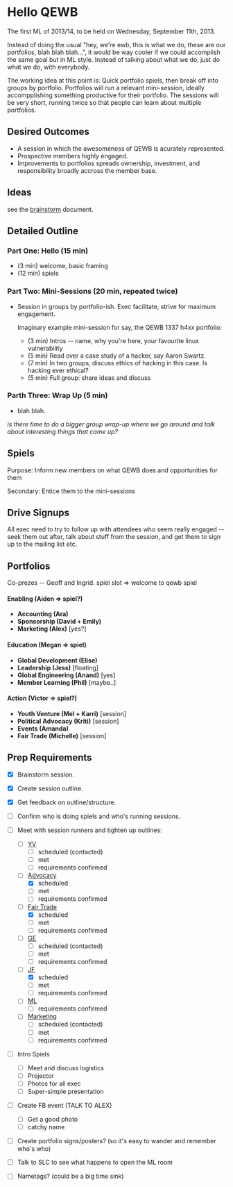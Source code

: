 Hello QEWB
==========

The first ML of 2013/14, to be held on Wednesday, September 11th, 2013.

Instead of doing the usual "hey, we're ewb, this is what we do, these are our portfolios, blah blah blah...", it would be way cooler if we could accomplish the same goal but in ML style. Instead of talking about what we do, just do what we do, with everybody.

The working idea at this point is: Quick portfolio spiels, then break off into groups by portfolio. Portfolios will run a relevant mini-session, ideally accompplishing something productive for their portfolio. The sessions will be very short, running twice so that people can learn about multiple portfolios.


Desired Outcomes
----------------

 * A session in which the awesomeness of QEWB is acurately represented.
 * Prospective members highly engaged.
 * Improvements to portfolios spreads ownership, investment, and responsibility broadly accross the member base.


Ideas
-----

see the [brainstorm](brainstorm.md) document.


Detailed Outline
----------------

### Part One: Hello (15 min)

 * (3 min) welcome, basic framing
 * (12 min) spiels


### Part Two: Mini-Sessions (20 min, repeated twice)

 * Session in groups by portfolio-ish. Exec facilitate, strive for maximum engagement.

   Imaginary example mini-session for say, the QEWB 1337 h4xx portfolio:

    * (3 min) Intros -- name, why you're here, your favourite linux vulnerability
    * (5 min) Read over a case study of a hacker, say Aaron Swartz.
    * (7 min) In two groups, discuss ethics of hacking in this case. Is hacking ever ethical?
    * (5 min) Full group: share ideas and discuss


### Parth Three: Wrap Up (5 min)

 * blah blah.


_is there time to do a bigger group wrap-up where we go around and talk about interesting things that came up?_


Spiels
------

Purpose: Inform new members on what QEWB does and opportunities for them

Secondary: Entice them to the mini-sessions





Drive Signups
-------------

All exec need to try to follow up with attendees who seem really engaged -- seek them out after, talk about stuff from the session, and get them to sign up to the mailing list etc.


Portfolios
----------

Co-prezes -- Geoff and Ingrid. spiel slot => welcome to qewb spiel   

#### Enabling (Aiden => spiel?)

 * **Accounting (Ara)**
 * **Sponsorship (David + Emily)**
 * **Marketing (Alex)** [yes?]

#### Education (Megan => spiel)

 * **Global Development (Elise)**
 * **Leadership (Jess)** [floating]
 * **Global Engineering (Anand)** [yes]
 * **Member Learning (Phil)** [maybe..]

#### Action (Victor => spiel?)

 * **Youth Venture (Mel + Karri)** [session]
 * **Political Advocacy (Kriti)** [session]
 * **Events (Amanda)**
 * **Fair Trade (Michelle)** [session]


Prep Requirements
-----------------

 * [x] Brainstorm session.
 * [x] Create session outline.
 * [x] Get feedback on outline/structure.
 * [ ] Confirm who is doing spiels and who's running sessions.
 * [ ] Meet with session runners and tighten up outlines:
   * [ ] [YV](outline-youth-venture.md)
     * [ ] scheduled (contacted)
     * [ ] met
     * [ ] requirements confirmed
   * [ ] [Advocacy](outline-advocacy.md)
     * [x] scheduled
     * [ ] met
     * [ ] requirements confirmed
   * [ ] [Fair Trade](outline-fairtrade.md)
     * [x] scheduled
     * [ ] met
     * [ ] requirements confirmed
   * [ ] [GE](outline-ge.md)
     * [ ] scheduled (contacted)
     * [ ] met
     * [ ] requirements confirmed
   * [ ] [JF](outline-jf.md)
     * [x] scheduled
     * [ ] met
     * [ ] requirements confirmed
   * [ ] [ML](outline-ml.md)
     * [ ] requirements confirmed
   * [ ] [Marketing](outline-marketing.md)
     * [ ] scheduled (contacted)
     * [ ] met
     * [ ] requirements confirmed
 * [ ] Intro Spiels
   * [ ] Meet and discuss logistics
   * [ ] Projector
   * [ ] Photos for all exec
   * [ ] Super-simple presentation
 * [ ] Create FB event (TALK TO ALEX)
   * [ ] Get a good photo
   * [ ] catchy name
 * [ ] Create portfolio signs/posters? (so it's easy to wander and remember who's who)
 * [ ] Talk to SLC to see what happens to open the ML room
 * [ ] Nametags? (could be a big time sink)


